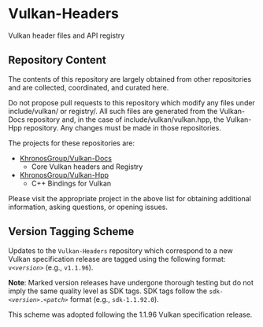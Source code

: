 # Vulkan-Headers

Vulkan header files and API registry

## Repository Content

The contents of this repository are largely obtained from other repositories and are
collected, coordinated, and curated here.

Do not propose pull requests to this repository which modify any files under
include/vulkan/ or registry/. All such files are generated from the
Vulkan-Docs repository and, in the case of include/vulkan/vulkan.hpp, the
Vulkan-Hpp repository. Any changes must be made in those repositories.

The projects for these repositories are:

- [KhronosGroup/Vulkan-Docs](https://github.com/KhronosGroup/Vulkan-Docs)
  - Core Vulkan headers and Registry
- [KhronosGroup/Vulkan-Hpp](https://github.com/KhronosGroup/Vulkan-Hpp)
  - C++ Bindings for Vulkan

Please visit the appropriate project in the above list for obtaining additional information,
asking questions, or opening issues.

## Version Tagging Scheme

Updates to the `Vulkan-Headers` repository which correspond to a new Vulkan
specification release are tagged using the following format:
`v<`_`version`_`>` (e.g., `v1.1.96`).

**Note**: Marked version releases have undergone thorough testing but do not
imply the same quality level as SDK tags. SDK tags follow the
`sdk-<`_`version`_`>.<`_`patch`_`>` format (e.g., `sdk-1.1.92.0`).

This scheme was adopted following the 1.1.96 Vulkan specification release.
